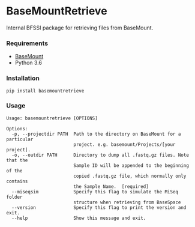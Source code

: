 # BaseMountRetrieve
Internal BFSSI package for retrieving files from BaseMount.

### Requirements
- [BaseMount](https://basemount.basespace.illumina.com/)
- Python 3.6

### Installation
`pip install basemountretrieve`

### Usage
```
Usage: basemountretrieve [OPTIONS]

Options:
  -p, --projectdir PATH  Path to the directory on BaseMount for a particular
                         project. e.g. basemount/Projects/[your project].
  -o, --outdir PATH      Directory to dump all .fastq.gz files. Note that the
                         Sample ID will be appended to the beginning of the
                         copied .fastq.gz file, which normally only contains
                         the Sample Name.  [required]
  --miseqsim             Specify this flag to simulate the MiSeq folder
                         structure when retrieving from BaseSpace
  --version              Specify this flag to print the version and exit.
  --help                 Show this message and exit.

```